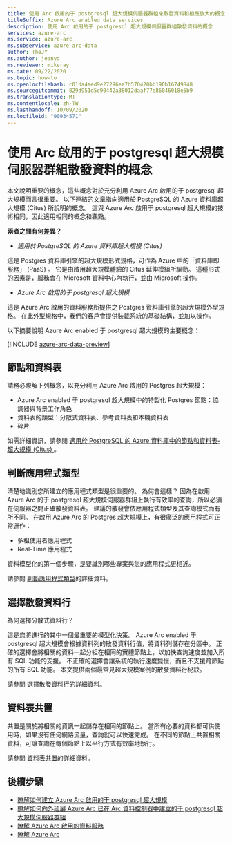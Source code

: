 ```yaml
---
title: 使用 Arc 啟用的于 postgresql 超大規模伺服器群組來散發資料和相應放大的概念
titleSuffix: Azure Arc enabled data services
description: 使用 Arc 啟用的于 postgresql 超大規模伺服器群組散發資料的概念
services: azure-arc
ms.service: azure-arc
ms.subservice: azure-arc-data
author: TheJY
ms.author: jeanyd
ms.reviewer: mikeray
ms.date: 09/22/2020
ms.topic: how-to
ms.openlocfilehash: c01da4aed9e27296ea7b570420bb190b16749848
ms.sourcegitcommit: 829d951d5c90442a38012daaf77e86046018e5b9
ms.translationtype: MT
ms.contentlocale: zh-TW
ms.lasthandoff: 10/09/2020
ms.locfileid: "90934571"
---
```

# <a name="concepts-for-distributing-data-with-arc-enabled-postgresql-hyperscale-server-group"></a>使用 Arc 啟用的于 postgresql 超大規模伺服器群組散發資料的概念

本文說明重要的概念，這些概念對於充分利用 Azure Arc 啟用的于 postgresql 超大規模而言很重要。
以下連結的文章指向適用於 PostgreSQL 的 Azure 資料庫超大規模 (Citus) 所說明的概念。 這與 Azure Arc 啟用于 postgresql 超大規模的技術相同，因此適用相同的概念和觀點。

**兩者之間有何差異？**
- _適用於 PostgreSQL 的 Azure 資料庫超大規模 (Citus)_

這是 Postgres 資料庫引擎的超大規模形式規格，可作為 Azure 中的「資料庫即服務」 (PaaS) 。 它是由啟用超大規模體驗的 Citus 延伸模組所驅動。 這種形式的因素是，服務會在 Microsoft 資料中心內執行，並由 Microsoft 操作。

- _Azure Arc 啟用的于 postgresql 超大規模_

這是 Azure Arc 啟用的資料服務所提供之 Postgres 資料庫引擎的超大規模外型規格。 在此外型規格中，我們的客戶會提供裝載系統的基礎結構，並加以操作。

以下摘要說明 Azure Arc enabled 于 postgresql 超大規模的主要概念：

[!INCLUDE [azure-arc-data-preview](../../../includes/azure-arc-data-preview.md)]

## <a name="nodes-and-tables"></a>節點和資料表
請務必瞭解下列概念，以充分利用 Azure Arc 啟用的 Postgres 超大規模：
- Azure Arc enabled 于 postgresql 超大規模中的特製化 Postgres 節點：協調器與背景工作角色
- 資料表的類型：分散式資料表、參考資料表和本機資料表
- 碎片

如需詳細資訊，請參閱 [適用於 PostgreSQL 的 Azure 資料庫中的節點和資料表-超大規模 (Citus) ](../../postgresql/concepts-hyperscale-nodes.md)。 

## <a name="determine-the-application-type"></a>判斷應用程式類型
清楚地識別您所建立的應用程式類型是很重要的。 為何會這樣？ 因為在啟用 Azure Arc 的于 postgresql 超大規模伺服器群組上執行有效率的查詢，所以必須在伺服器之間正確散發資料表。 建議的散發會依應用程式類型及其查詢模式而有所不同。 在啟用 Azure Arc 的 Postgres 超大規模上，有很廣泛的應用程式可正常運作：
- 多租使用者應用程式
- Real-Time 應用程式

資料模型化的第一個步驟，是要識別哪些專案與您的應用程式更相近。

請參閱 [判斷應用程式類型](../../postgresql/concepts-hyperscale-app-type.md)的詳細資料。


## <a name="choose-a-distribution-column"></a>選擇散發資料行
為何選擇分散式資料行？

這是您將進行的其中一個最重要的模型化決策。 Azure Arc enabled 于 postgresql 超大規模會根據資料列的散發資料行值，將資料列儲存在分區中。 正確的選擇會將相關的資料一起分組在相同的實體節點上，以加快查詢速度並加入所有 SQL 功能的支援。 不正確的選擇會讓系統的執行速度變慢，而且不支援跨節點的所有 SQL 功能。 本文提供兩個最常見超大規模案例的散發資料行秘訣。

請參閱 [選擇散發資料行](../../postgresql/concepts-hyperscale-choose-distribution-column.md)的詳細資料。


## <a name="table-colocation"></a>資料表共置

共置是關於將相關的資訊一起儲存在相同的節點上。 當所有必要的資料都可供使用時，如果沒有任何網路流量，查詢就可以快速完成。 在不同的節點上共置相關資料，可讓查詢在每個節點上以平行方式有效率地執行。

請參閱 [資料表共置](../../postgresql/concepts-hyperscale-colocation.md)的詳細資料。


## <a name="next-steps"></a>後續步驟
- [瞭解如何建立 Azure Arc 啟用的于 postgresql 超大規模](create-postgresql-hyperscale-server-group.md)
- [瞭解如何向外延展 Azure Arc 已在 Arc 資料控制器中建立的于 postgresql 超大規模伺服器群組](scale-out-postgresql-hyperscale-server-group.md)
- [瞭解 Azure Arc 啟用的資料服務](https://azure.microsoft.com/services/azure-arc/hybrid-data-services)
- [瞭解 Azure Arc](https://aka.ms/azurearc)

